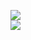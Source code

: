 [![](https://img.shields.io/badge/Made%20With-Github%20Spray-lightgrey.svg?style=for-the-badge&logo=github)](https://github.com/Annihil/github-spray#30662)  
[![](https://i.imgur.com/2DrTn0Z.gif)](https://github.com/Annihil/github-spray)